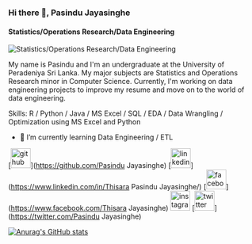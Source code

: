 ### Hi there 👋, Pasindu Jayasinghe
#### Statistics/Operations Research/Data Engineering
![Statistics/Operations Research/Data Engineering](https://www.linkedin.com/in/thisara-pasindu-jayasinghe-0289271a4/overlay/background-image/)

My name is Pasindu and I'm an undergraduate at the University of Peradeniya Sri Lanka. My major subjects are Statistics and Operations Research minor in Computer Science. Currently, I'm working on data engineering projects to improve my resume and move on to the world of data engineering.

Skills: R / Python / Java / MS Excel / SQL / EDA / Data Wrangling / Optimization using MS Excel and Python

- 🌱 I’m currently learning Data Engineering / ETL 


[<img src='https://cdn.jsdelivr.net/npm/simple-icons@3.0.1/icons/github.svg' alt='github' height='40'>](https://github.com/Pasindu Jayasinghe)  [<img src='https://cdn.jsdelivr.net/npm/simple-icons@3.0.1/icons/linkedin.svg' alt='linkedin' height='40'>](https://www.linkedin.com/in/Thisara Pasindu Jayasinghe/)  [<img src='https://cdn.jsdelivr.net/npm/simple-icons@3.0.1/icons/facebook.svg' alt='facebook' height='40'>](https://www.facebook.com/Thisara Jayasinghe)  [<img src='https://cdn.jsdelivr.net/npm/simple-icons@3.0.1/icons/instagram.svg' alt='instagram' height='40'>](https://www.instagram.com/thizz_96/)  [<img src='https://cdn.jsdelivr.net/npm/simple-icons@3.0.1/icons/twitter.svg' alt='twitter' height='40'>](https://twitter.com/Pasindu Jayasinghe)  



[![Anurag's GitHub stats](https://github-readme-stats.vercel.app/api?username=PasinduJayasinghe)](https://github.com/anuraghazra/github-readme-stats)
